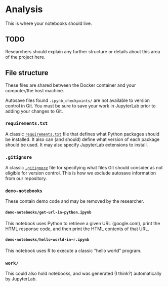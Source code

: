 # Analysis

This is where your notebooks should live.



## **TODO**
Researchers should explain any further structure or details about this area of the project here.


## File structure

These files are shared between the Docker container and your computer/the host machine.

Autosave files found `.ipynb_checkpoints/` are not available to version control in Git. You must be sure to save your work in JupyterLab prior to adding your changes to Git.


### `requirements.txt`

A classic [`requirements.txt`](https://pip.pypa.io/en/stable/reference/requirements-file-format/) file that defines what Python packages should be installed. It also can (and should) define what version of each package should be used. It may also specify JupyterLab extensions to install.


### `.gitignore`

A classic [`.gitignore`](https://git-scm.com/docs/gitignore) file for specifying what files Git should consider as not eligible for version control. This is how we exclude autosave information from our repository.

### `demo-notebooks`

These contain demo code and may be removed by the researcher.

#### `demo-notebooks/get-url-in-python.ipynb`

This notebook uses Python to retrieve a given URL (google.com), print the HTML response code, and then print the HTML contents of that URL.

#### `demo-notebooks/hello-world-in-r.ipynb`

This notebook uses R to execute a classic "hello world" program.


### `work/`

This could also hold notebooks, and was generated (I think?) automatically by JupyterLab.
